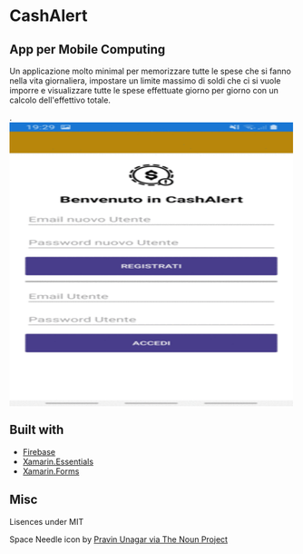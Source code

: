 # CashAlert
App per Mobile Computing
------

Un applicazione molto minimal per memorizzare tutte le spese che si fanno nella vita giornaliera, impostare un limite massimo di soldi che ci si vuole imporre e visualizzare tutte le spese effettuate giorno per giorno con un calcolo dell'effettivo totale. 

.<img src="CashAlert.gif" align="center" height="500" width="500">

## Built with
* [Firebase](https://firebase.google.com/)
* [Xamarin.Essentials](https://docs.microsoft.com/xamarin/essentials/?WT.mc_id=friends-0000-jamont)
* [Xamarin.Forms](http://xamarin.com/forms)


## Misc

Lisences under MIT

Space Needle icon by [Pravin Unagar via The Noun Project](https://thenounproject.com/icon/money-alert-642808/)
